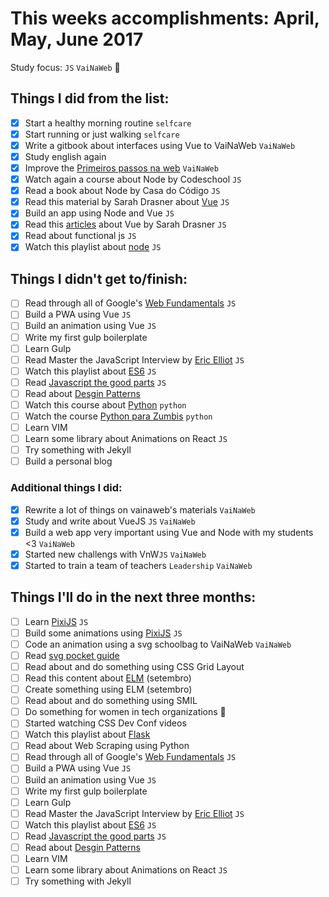 # This weeks accomplishments: April, May, June 2017

Study focus: `JS` `VaiNaWeb` :rocket:

## Things I did from the list:

- [x] Start a healthy morning routine `selfcare`
- [x] Start running or just walking `selfcare`
- [x] Write a gitbook about interfaces using Vue to VaiNaWeb `VaiNaWeb`
- [x] Study english again
- [x] Improve the [Primeiros passos na web](https://github.com/VaiNaWeb/primeiros-passos-na-web) `VaiNaWeb`
- [x] Watch again a course about Node by Codeschool `JS`
- [x] Read a book about Node by Casa do Código `JS`
- [x] Read this material by Sarah Drasner about [Vue](https://github.com/sdras/intro-to-vue) `JS`
- [x] Build an app using Node and Vue `JS`
- [x] Read this [articles](https://css-tricks.com/guides/vue/) about Vue by Sarah Drasner `JS`
- [x] Read about functional js `JS`
- [x] Watch this playlist about [node](https://www.youtube.com/playlist?list=PLQCmSnNFVYnTFo60Bt972f8HA4Td7WKwq) `JS`

## Things I didn't get to/finish:

- [ ] Read through all of Google's [Web Fundamentals](https://developers.google.com/web/fundamentals/) `JS`
- [ ] Build a PWA using Vue `JS`
- [ ] Build an animation using Vue `JS`
- [ ] Write my first gulp boilerplate
- [ ] Learn Gulp
- [ ] Read Master the JavaScript Interview by [Eric Elliot](https://medium.com/@_ericelliott/latest) `JS`
- [ ] Watch this playlist about [ES6](https://www.youtube.com/watch?v=LTbnmiXWs2k&list=PL57atfCFqj2h5fpdZD-doGEIs0NZxeJTX) `JS`
- [ ] Read [Javascript the good parts](https://www.amazon.com.br/JavaScript-Good-Parts-Douglas-Crockford/dp/0596517742) `JS`
- [ ] Read about [Desgin Patterns](https://github.com/khaosdoctor/design-patterns-for-humans)
- [ ] Watch this course about [Python](https://www.udemy.com/python-iniciantes/) `python`
- [ ] Watch the course [Python para Zumbis](https://www.pycursos.com/python-para-zumbis/) `python`
- [ ] Learn VIM
- [ ] Learn some library about Animations on React `JS`
- [ ] Try something with Jekyll
- [ ] Build a personal blog

### Additional things I did:

- [x] Rewrite a lot of things on vainaweb's materials `VaiNaWeb`
- [x] Study and write about VueJS `JS` `VaiNaWeb`
- [x] Build a web app very important using Vue and Node with my students <3 `VaiNaWeb`
- [x] Started new challengs with VnW`JS` `VaiNaWeb`
- [x] Started to train a team of teachers `Leadership` `VaiNaWeb`

## Things I'll do in the next three months:

- [ ] Learn [PixiJS](http://www.pixijs.com/tutorials) `JS`
- [ ] Build some animations using [PixiJS](http://www.pixijs.com/tutorials) `JS`
- [ ] Code an animation using a svg schoolbag to VaiNaWeb `VaiNaWeb`
- [ ] Read [svg pocket guide](http://svgpocketguide.com/book/)
- [ ] Read about and do something using CSS Grid Layout
- [ ] Read this content about [ELM](https://css-tricks.com/introduction-elm-architecture-build-first-application) (setembro)
- [ ] Create something using ELM (setembro)
- [ ] Read about and do something using SMIL
- [ ] Do something for women in tech organizations :sunflower:
- [ ] Started watching CSS Dev Conf videos
- [ ] Watch this playlist about [Flask](https://www.youtube.com/channel/UCiHEeTXhVQDnw4m8OVl36yA)
- [ ] Read about Web Scraping using Python
- [ ] Read through all of Google's [Web Fundamentals](https://developers.google.com/web/fundamentals/) `JS`
- [ ] Build a PWA using Vue `JS`
- [ ] Build an animation using Vue `JS`
- [ ] Write my first gulp boilerplate
- [ ] Learn Gulp
- [ ] Read Master the JavaScript Interview by [Eric Elliot](https://medium.com/@_ericelliott/latest) `JS`
- [ ] Watch this playlist about [ES6](https://www.youtube.com/watch?v=LTbnmiXWs2k&list=PL57atfCFqj2h5fpdZD-doGEIs0NZxeJTX) `JS`
- [ ] Read [Javascript the good parts](https://www.amazon.com.br/JavaScript-Good-Parts-Douglas-Crockford/dp/0596517742) `JS`
- [ ] Read about [Desgin Patterns](https://github.com/khaosdoctor/design-patterns-for-humans)
- [ ] Learn VIM
- [ ] Learn some library about Animations on React `JS`
- [ ] Try something with Jekyll
